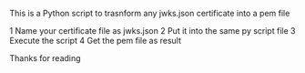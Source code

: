 This is a Python script to trasnform any jwks.json certificate into a pem file

1 Name your certificate file as jwks.json 
2 Put it into the same py script file
3 Execute the script
4 Get the pem file as result

Thanks for reading

